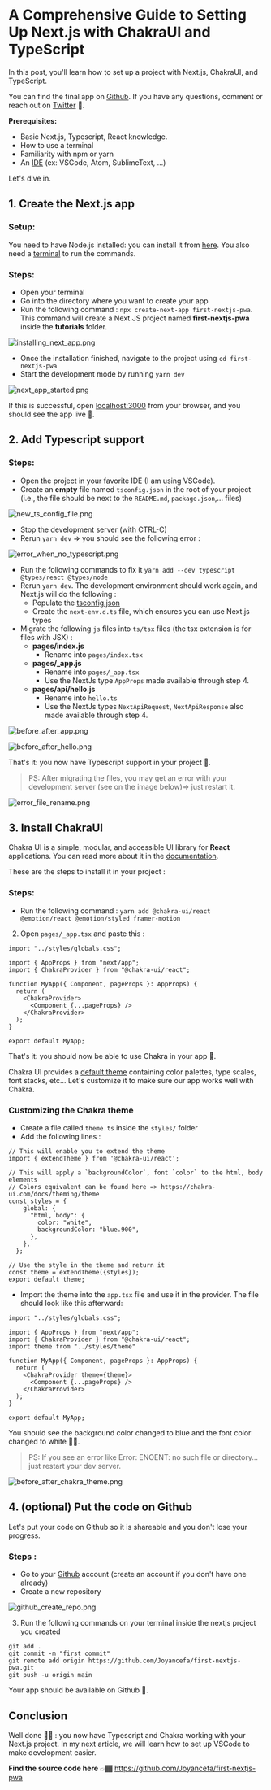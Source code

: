 # A Comprehensive Guide to Setting Up Next.js with ChakraUI and TypeScript

In this post, you'll learn how to set up a project with Next.js, ChakraUI, and TypeScript. 

You can find the final app on [Github](https://github.com/Joyancefa/first-nextjs-pwa). If you have any questions, comment or reach out on  [Twitter](https://twitter.com/joyancefa)  🙂.

**Prerequisites:**

- Basic Next.js, Typescript, React knowledge.
- How to use a terminal
- Familiarity with npm or yarn
- An [IDE](https://www.codecademy.com/articles/what-is-an-ide) (ex: VSCode, Atom, SublimeText, ...)

Let's dive in.

## 1. Create the Next.js app 
### Setup: 
You need to have Node.js installed: you can install it from [here](https://nodejs.org/en/). You also need a [terminal](https://itconnect.uw.edu/learn/workshops/online-tutorials/web-publishing/what-is-a-terminal/) to run the commands.

### Steps:

- Open your terminal
- Go into the directory where you want to create your app
- Run the following command : `npx create-next-app first-nextjs-pwa`. This command will create a Next.JS project named **first-nextjs-pwa** inside the **tutorials** folder. 

![installing_next_app.png](https://cdn.hashnode.com/res/hashnode/image/upload/v1615962554674/AFpW1ROAN.png)

- Once the installation finished, navigate to the project using `cd first-nextjs-pwa`
- Start the development mode by running `yarn dev`

![next_app_started.png](https://cdn.hashnode.com/res/hashnode/image/upload/v1615962712789/yo-72ppaF.png)

If this is successful, open [localhost:3000](http://localhost:3000/) from your browser, and you should see the app live 🎉.

## 2. Add Typescript support
### Steps:
- Open the project in your favorite IDE (I am using VSCode).
- Create an **empty** file named `tsconfig.json` in the root of your project (i.e., the file should be next to the `README.md`, `package.json`,... files)

![new_ts_config_file.png](https://cdn.hashnode.com/res/hashnode/image/upload/v1615962964197/0aAr2BBur.png)

- Stop the development server (with CTRL-C)
- Rerun `yarn dev` => you should see the following error :

![error_when_no_typescript.png](https://cdn.hashnode.com/res/hashnode/image/upload/v1615963066062/o8Fojcpuv.png)

- Run the following commands to fix it `yarn add --dev typescript @types/react @types/node`
- Rerun `yarn dev`. The development environment should work again, and Next.js will do the following :
   - Populate the  [tsconfig.json](https://www.typescriptlang.org/docs/handbook/tsconfig-json.html) 
   - Create the `next-env.d.ts` file, which ensures you can use Next.js types
- Migrate the following `js` files into `ts/tsx` files (the tsx extension is for files with JSX) :
  - **pages/index.js**
     - Rename into `pages/index.tsx`
  - **pages/_app.js**
     - Rename into `pages/_app.tsx`
     - Use the NextJs type `AppProps` made available through step 4.
  - **pages/api/hello.js**
     - Rename into `hello.ts`
     - Use the NextJs types `NextApiRequest`, `NextApiResponse` also made available through step 4. 		

![before_after_app.png](https://cdn.hashnode.com/res/hashnode/image/upload/v1615963322010/vD6LVMK5H.png)

![before_after_hello.png](https://cdn.hashnode.com/res/hashnode/image/upload/v1615963417581/tDUjyNvgW.png)

That's it: you now have Typescript support in your project 🥳.

> PS: After migrating the files, you may get an error with your development server (see on the image below)=> just restart it.

![error_file_rename.png](https://cdn.hashnode.com/res/hashnode/image/upload/v1615963496690/km04LfCba.png)

## 3. Install ChakraUI
Chakra UI is a simple, modular, and accessible UI library for **React** applications. You can read more about it in the  [documentation](https://chakra-ui.com/docs/getting-started). 

These are the steps to install it in your project :

### Steps:
- Run the following command :
```yarn add @chakra-ui/react @emotion/react @emotion/styled framer-motion```

2. Open `pages/_app.tsx` and paste this :

```
import "../styles/globals.css";

import { AppProps } from "next/app";
import { ChakraProvider } from "@chakra-ui/react";

function MyApp({ Component, pageProps }: AppProps) {
  return (
    <ChakraProvider>
      <Component {...pageProps} />
    </ChakraProvider>
  );
}

export default MyApp;
``` 
That's it: you should now be able to use Chakra in your app 🥳. 

Chakra UI provides a  [default theme](https://chakra-ui.com/docs/theming/theme) containing color palettes, type scales, font stacks, etc... Let's customize it to make sure our app works well with Chakra.

### Customizing the Chakra theme

- Create a file called `theme.ts` inside the `styles/` folder
- Add the following lines :

```
// This will enable you to extend the theme
import { extendTheme } from '@chakra-ui/react';

// This will apply a `backgroundColor`, font `color` to the html, body elements
// Colors equivalent can be found here => https://chakra-ui.com/docs/theming/theme
const styles = {
    global: {
      "html, body": {
        color: "white",
        backgroundColor: "blue.900",
      },
    },
  };

// Use the style in the theme and return it
const theme = extendTheme({styles});
export default theme;
```
- Import the theme into the `app.tsx` file and use it in the provider. The file should look like this afterward:

```
import "../styles/globals.css";

import { AppProps } from "next/app";
import { ChakraProvider } from "@chakra-ui/react";
import theme from "../styles/theme"

function MyApp({ Component, pageProps }: AppProps) {
  return (
    <ChakraProvider theme={theme}>
      <Component {...pageProps} />
    </ChakraProvider>
  );
}

export default MyApp;
```
You should see the background color changed to blue and the font color changed to white 💪🏾. 

> PS: If you see an error like Error: ENOENT: no such file or directory... just restart your dev server.
 
![before_after_chakra_theme.png](https://cdn.hashnode.com/res/hashnode/image/upload/v1615963866666/z9iFSYsPG.png)

## 4. (optional) Put the code on Github

Let's put your code on Github so it is shareable and you don't lose your progress.

### Steps :
- Go to your  [Github](https://github.com/)  account (create an account if you don't have one already)
- Create a new repository


![github_create_repo.png](https://cdn.hashnode.com/res/hashnode/image/upload/v1615963917567/3rdcnv09I.png)

3. Run the following commands on your terminal inside the nextjs project you created

```
git add .
git commit -m "first commit"
git remote add origin https://github.com/Joyancefa/first-nextjs-pwa.git
git push -u origin main
```

Your app should be available on Github 🎉.

## Conclusion

Well done 💪🏾 : you now have Typescript and Chakra working with your Next.js project. 
In my next article, we will learn how to set up VSCode to make development easier.

**Find the source code here** 👉🏾 https://github.com/Joyancefa/first-nextjs-pwa






